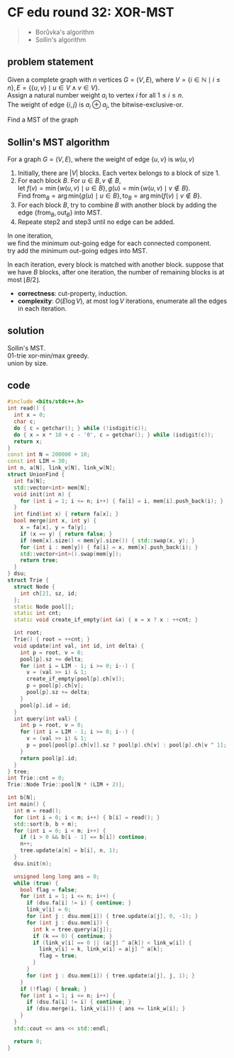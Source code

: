 # CF edu round 32: XOR-MST

> - Borůvka's algorithm
> - Sollin's algorithm

## problem statement

Given a complete graph with $n$ vertices $G=(V,E)$, where $V=\{i\in \mathbb{N}\mid i\leq n\},E=\{\{u,v\}\mid u\in V\land v\in V\}$.  
Assign a natural number weight $a_i$ to vertex $i$ for all $1\leq i\leq n$.  
The weight of edge $\{i,j\}$ is $a_i\oplus a_j$, the bitwise-exclusive-or.

Find a MST of the graph

## Sollin's MST algorithm

For a graph $G=(V,E)$, where the weight of edge $\{u,v\}$ is $w(u,v)$

1. Initially, there are $|V|$ blocks.
   Each vertex belongs to a block of size $1$.
2. For each block $B$. For $u\in B,v\not\in B$,  
   let $f(v)=\min \{w(u,v) \mid u\in B\},g(u)=\min \{w(u,v)\mid v\not\in B\}$.  
   Find $\mathrm{from}_B=\mathrm{arg\, min}\{g(u)\mid u\in B\},\mathrm{to}_B=\mathrm{arg\, min}\{f(v)\mid v\not\in B\}$.
3. For each block $B$, try to combine $B$ with another block by adding the edge $\{ \mathrm{from}_B,\mathrm{out}_B \}$ into MST.
4. Repeate step2 and step3 until no edge can be added.

In one iteration,  
we find the minimum out-going edge for each connected component.  
try add the minimum out-going edges into MST.

In each iteration, every block is matched with another block.
suppose that we have $B$ blocks, after one iteration, the number of remaining blocks is at most $\lfloor B/2 \rfloor$.

- **correctness**: cut-property, induction.  
- **complexity**: $O(E\log V)$, at most $\log V$ iterations, enumerate all the edges in each iteration.

## solution

Sollin's MST.  
01-trie xor-min/max greedy.  
union by size.

## code

```cpp
#include <bits/stdc++.h>
int read() {
  int x = 0;
  char c;
  do { c = getchar(); } while (!isdigit(c));
  do { x = x * 10 + c - '0', c = getchar(); } while (isdigit(c));
  return x;
}
const int N = 200000 + 10;
const int LIM = 30;
int n, a[N], link_v[N], link_w[N];
struct UnionFind {
  int fa[N];
  std::vector<int> mem[N];
  void init(int n) {
    for (int i = 1; i <= n; i++) { fa[i] = i, mem[i].push_back(i); }
  }
  int find(int x) { return fa[x]; }
  bool merge(int x, int y) {
    x = fa[x], y = fa[y];
    if (x == y) { return false; }
    if (mem[x].size() < mem[y].size()) { std::swap(x, y); }
    for (int i : mem[y]) { fa[i] = x, mem[x].push_back(i); }
    std::vector<int>().swap(mem[y]);
    return true;
  }
} dsu;
struct Trie {
  struct Node {
    int ch[2], sz, id;
  };
  static Node pool[];
  static int cnt;
  static void create_if_empty(int &x) { x = x ? x : ++cnt; }

  int root;
  Trie() { root = ++cnt; }
  void update(int val, int id, int delta) {
    int p = root, v = 0;
    pool[p].sz += delta;
    for (int i = LIM - 1; i >= 0; i--) {
      v = (val >> i) & 1;
      create_if_empty(pool[p].ch[v]);
      p = pool[p].ch[v];
      pool[p].sz += delta;
    }
    pool[p].id = id;
  }
  int query(int val) {
    int p = root, v = 0;
    for (int i = LIM - 1; i >= 0; i--) {
      v = (val >> i) & 1;
      p = pool[pool[p].ch[v]].sz ? pool[p].ch[v] : pool[p].ch[v ^ 1];
    }
    return pool[p].id;
  }
} tree;
int Trie::cnt = 0;
Trie::Node Trie::pool[N * (LIM + 2)];

int b[N];
int main() {
  int m = read();
  for (int i = 0; i < m; i++) { b[i] = read(); }
  std::sort(b, b + m);
  for (int i = 0; i < m; i++) {
    if (i > 0 && b[i - 1] == b[i]) continue;
    n++;
    tree.update(a[n] = b[i], n, 1);
  }
  dsu.init(n);

  unsigned long long ans = 0;
  while (true) {
    bool flag = false;
    for (int i = 1; i <= n; i++) {
      if (dsu.fa[i] != i) { continue; }
      link_v[i] = 0;
      for (int j : dsu.mem[i]) { tree.update(a[j], 0, -1); }
      for (int j : dsu.mem[i]) {
        int k = tree.query(a[j]);
        if (k == 0) { continue; }
        if (link_v[i] == 0 || (a[j] ^ a[k]) < link_w[i]) {
          link_v[i] = k, link_w[i] = a[j] ^ a[k];
          flag = true;
        }
      }
      for (int j : dsu.mem[i]) { tree.update(a[j], j, 1); }
    }
    if (!flag) { break; }
    for (int i = 1; i <= n; i++) {
      if (dsu.fa[i] != i) { continue; }
      if (dsu.merge(i, link_v[i])) { ans += link_w[i]; }
    }
  }
  std::cout << ans << std::endl;

  return 0;
}
```
